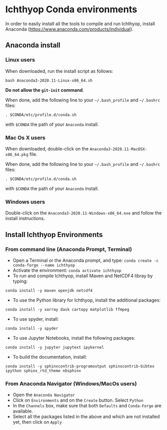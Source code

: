 # Ichthyop Conda environments 

In order to easily install all the tools to compile and run Ichthyop, install Anaconda (https://www.anaconda.com/products/individual).

## Anaconda install

### Linux users

When downloaded, run the install script as follows:

```
bash Anaconda3-2020.11-Linux-x86_64.sh
```

**Do not allow the `git-init` command**. 

When done, add the following line to your `~/.bash_profile` and `~/.bashrc` files:

```
. $CONDA/etc/profile.d/conda.sh
```

with `$CONDA` the path of your `Anaconda` install. 

### Mac Os X users

When downloaded, double-click on the ```Anaconda3-2020.11-MacOSX-x86_64.pkg``` file. 

When done, add the following line to your `~/.bash_profile` and `~/.bashrc` files:

```
. $CONDA/etc/profile.d/conda.sh
```

with `$CONDA` the path of your `Anaconda` install.

### Windows users

Double-click on the ```Anaconda3-2020.11-Windows-x86_64.exe``` and follow the install instructions. 

## Install Ichthyop Environments

### From command line (Anaconda Prompt, Terminal)

- Open a Terminal or the Anaconda prompt, and type: `conda create -c conda-forge --name ichthyop`
- Activate the environment: `conda activate ichthyop` 
- To run and compile Ichthyop, install Maven and NetCDF4 libray by typing:
```
conda install -y maven openjdk netcdf4 
```
- To use the Python library for Ichthyop, install the additional packages:
```
conda install -y xarray dask cartopy matplotlib ffmpeg 
```
- To use spyder, install:
```
conda install -y spyder
```
- To use Jupyter Notebooks, install the following packages:
```
conda install -y jupyter jupytext ipykernel
```
- To build the documentation, install:
```
conda install -y sphinxcontrib-programoutput sphinxcontrib-bibtex ipython sphinx_rtd_theme nbsphinx
```

### From Anaconda Navigator (Windows/MacOs users)

- Open the `Anaconda Navigator`
- Click on `Environments` and on the `Create` button. Select `Python`
- In the `Channels` box, make sure that both `Defaults` and `Conda-Forge` are available.
- Select all the packages listed in the above and which are not installed yet, then click on `Apply`
